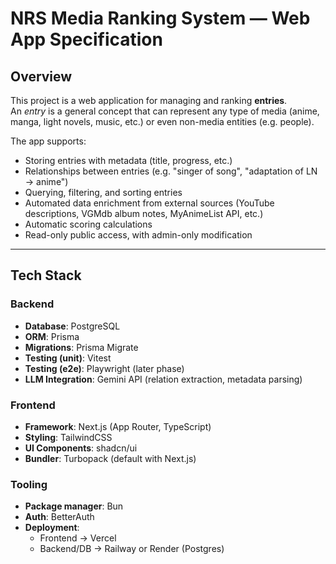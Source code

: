 # NRS Media Ranking System — Web App Specification

## Overview

This project is a web application for managing and ranking **entries**.  
An *entry* is a general concept that can represent any type of media (anime, manga,
light novels, music, etc.) or even non-media entities (e.g. people).  

The app supports:

- Storing entries with metadata (title, progress, etc.)
- Relationships between entries (e.g. "singer of song", "adaptation of LN → anime")
- Querying, filtering, and sorting entries
- Automated data enrichment from external sources (YouTube descriptions, VGMdb
album notes, MyAnimeList API, etc.)
- Automatic scoring calculations
- Read-only public access, with admin-only modification

---

## Tech Stack

### Backend

- **Database**: PostgreSQL
- **ORM**: Prisma
- **Migrations**: Prisma Migrate
- **Testing (unit)**: Vitest
- **Testing (e2e)**: Playwright (later phase)
- **LLM Integration**: Gemini API (relation extraction, metadata parsing)

### Frontend

- **Framework**: Next.js (App Router, TypeScript)
- **Styling**: TailwindCSS
- **UI Components**: shadcn/ui
- **Bundler**: Turbopack (default with Next.js)

### Tooling

- **Package manager**: Bun
- **Auth**: BetterAuth
- **Deployment**:
  - Frontend → Vercel
  - Backend/DB → Railway or Render (Postgres)

